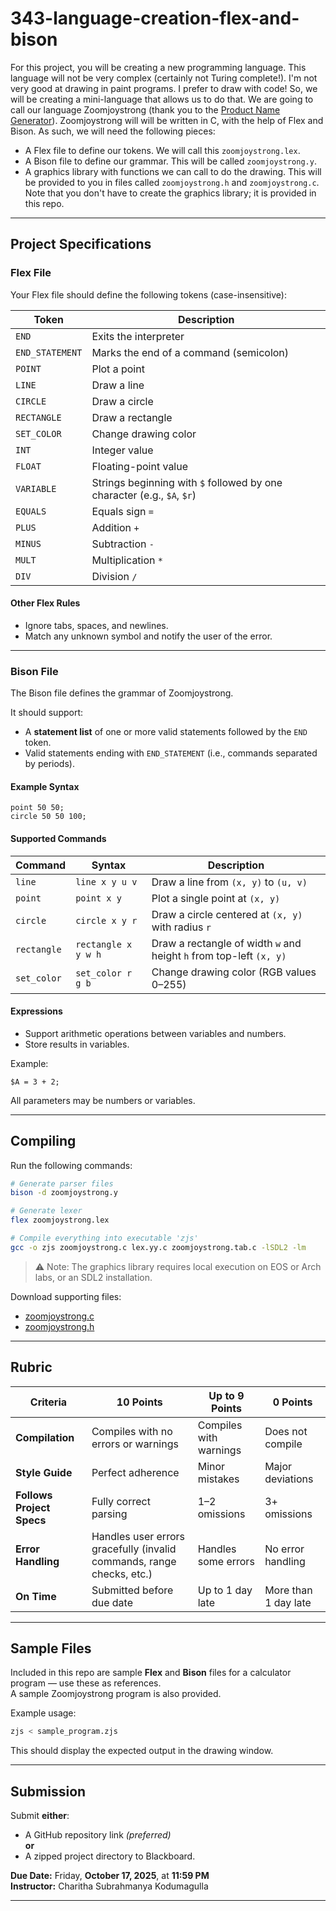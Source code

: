 
# 343-language-creation-flex-and-bison
For this project, you will be creating a new programming language. This language will not be very complex (certainly not Turing complete!). I'm not very good at drawing in paint programs. I prefer to draw with code! So, we will be creating a mini-language that allows us to do that.
We are going to call our language Zoomjoystrong (thank you to the [Product Name Generator](https://online-generator.com/name-generator/product-name-generator.php)). Zoomjoystrong will will be written in C, with the help of Flex and Bison. As such, we will need the following pieces:
- A Flex file to define our tokens. We will call this `zoomjoystrong.lex`.
- A Bison file to define our grammar. This will be called `zoomjoystrong.y`.
- A graphics library with functions we can call to do the drawing. This will be provided to you in files called `zoomjoystrong.h` and `zoomjoystrong.c`.
Note that you don't have to create the graphics library; it is provided in this repo.

---

## Project Specifications

### Flex File

Your Flex file should define the following tokens (case-insensitive):

| Token | Description |
|-------|--------------|
| `END` | Exits the interpreter |
| `END_STATEMENT` | Marks the end of a command (semicolon) |
| `POINT` | Plot a point |
| `LINE` | Draw a line |
| `CIRCLE` | Draw a circle |
| `RECTANGLE` | Draw a rectangle |
| `SET_COLOR` | Change drawing color |
| `INT` | Integer value |
| `FLOAT` | Floating-point value |
| `VARIABLE` | Strings beginning with `$` followed by one character (e.g., `$A`, `$r`) |
| `EQUALS` | Equals sign `=` |
| `PLUS` | Addition `+` |
| `MINUS` | Subtraction `-` |
| `MULT` | Multiplication `*` |
| `DIV` | Division `/` |

#### Other Flex Rules

- Ignore tabs, spaces, and newlines.
- Match any unknown symbol and notify the user of the error.

---

### Bison File

The Bison file defines the grammar of Zoomjoystrong.

It should support:

- A **statement list** of one or more valid statements followed by the `END` token.  
- Valid statements ending with `END_STATEMENT` (i.e., commands separated by periods).

#### Example Syntax

```plaintext
point 50 50;
circle 50 50 100;
```

#### Supported Commands

| Command | Syntax | Description |
|----------|---------|-------------|
| `line` | `line x y u v` | Draw a line from `(x, y)` to `(u, v)` |
| `point` | `point x y` | Plot a single point at `(x, y)` |
| `circle` | `circle x y r` | Draw a circle centered at `(x, y)` with radius `r` |
| `rectangle` | `rectangle x y w h` | Draw a rectangle of width `w` and height `h` from top-left `(x, y)` |
| `set_color` | `set_color r g b` | Change drawing color (RGB values 0–255) |

#### Expressions

- Support arithmetic operations between variables and numbers.
- Store results in variables.

Example:

```plaintext
$A = 3 + 2;
```

All parameters may be numbers or variables.

---

## Compiling

Run the following commands:

```bash
# Generate parser files
bison -d zoomjoystrong.y

# Generate lexer
flex zoomjoystrong.lex

# Compile everything into executable 'zjs'
gcc -o zjs zoomjoystrong.c lex.yy.c zoomjoystrong.tab.c -lSDL2 -lm
```

> ⚠️ Note: The graphics library requires local execution on EOS or Arch labs, or an SDL2 installation.

Download supporting files:  
- [zoomjoystrong.c](http://localhost:63444/zoomjoystrong.c)  
- [zoomjoystrong.h](http://localhost:63444/zoomjoystrong.h)

---

## Rubric

| Criteria | 10 Points | Up to 9 Points | 0 Points |
|-----------|------------|----------------|-----------|
| **Compilation** | Compiles with no errors or warnings | Compiles with warnings | Does not compile |
| **Style Guide** | Perfect adherence | Minor mistakes | Major deviations |
| **Follows Project Specs** | Fully correct parsing | 1–2 omissions | 3+ omissions |
| **Error Handling** | Handles user errors gracefully (invalid commands, range checks, etc.) | Handles some errors | No error handling |
| **On Time** | Submitted before due date | Up to 1 day late | More than 1 day late |

---

## Sample Files

Included in this repo are sample **Flex** and **Bison** files for a calculator program — use these as references.  
A sample Zoomjoystrong program is also provided.

Example usage:

```bash
zjs < sample_program.zjs
```

This should display the expected output in the drawing window.

---

## Submission

Submit **either**:
- A GitHub repository link *(preferred)*  
**or**
- A zipped project directory to Blackboard.

**Due Date:** Friday, **October 17, 2025**, at **11:59 PM**  
**Instructor:** Charitha Subrahmanya Kodumagulla

---
